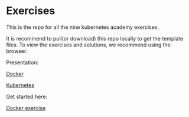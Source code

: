 # Exercises

This is the repo for all the nine kubernetes academy exercises.

It is recommend to pull(or download) this repo locally to get the template files.
To view the exercises and solutions, we recommend using the browser.

Presentation:

[Docker](https://docs.google.com/presentation/d/1ceTsTiMjD_jv_5-TlIYG3bMvTYibXfDYQGqAbXFcjGc/edit?usp=sharing)

[Kubernetes](https://docs.google.com/presentation/d/15GHQEEX5YhiesBcSTMYAzKEkOnhyoZuoBuN7htY7Was/edit?usp=sharing)

Get started here:

[Docker exercise](01-containers/setup.md)